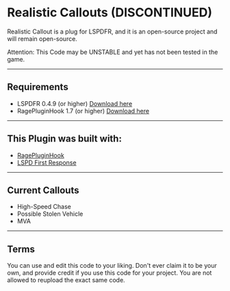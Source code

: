 # Realistic Callouts (DISCONTINUED)
Realistic Callout is a plug for LSPDFR, and it is an open-source project and will remain open-source.

Attention:
This Code may be UNSTABLE and yet has not been tested in the game.


--------

 ## Requirements
- LSPDFR 0.4.9 (or higher) <a href="https://www.lcpdfr.com/files/file/7792-lspd-first-response">Download here</a>
- RagePluginHook 1.7 (or higher) <a href="https://ragepluginhook.net/Downloads.aspx">Download here</a>


--------

## This Plugin was built with:
- <a href="https://ragepluginhook.net/Downloads.aspx">RagePluginHook</a>
- <a href="https://www.lcpdfr.com/files/file/7792-lspd-first-response">LSPD First Response</a>

--------

## Current Callouts
- High-Speed Chase
- Possible Stolen Vehicle
- MVA

--------

## Terms
You can use and edit this code to your liking. Don't ever claim it to be your own, and provide credit if you use this code for your project. You are not allowed to reupload the exact same code.
